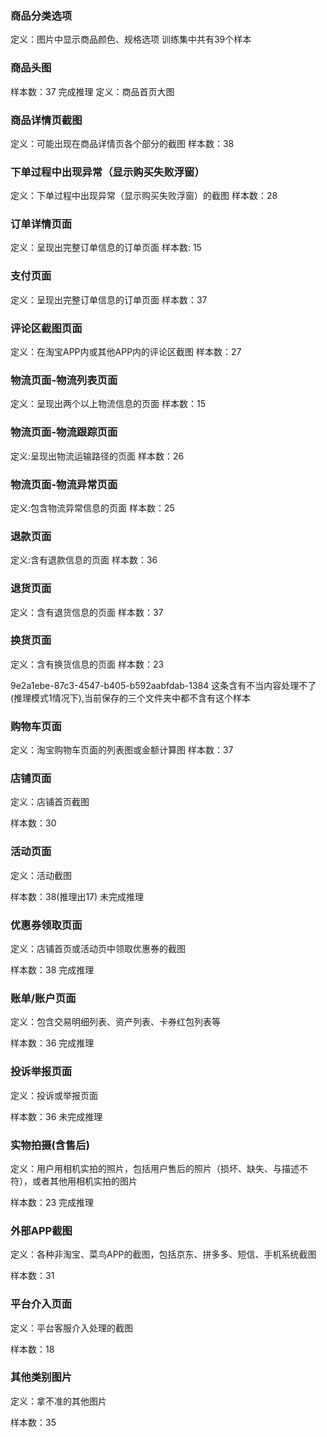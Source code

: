 
### 商品分类选项 

定义：图片中显示商品颜色、规格选项
训练集中共有39个样本

### 商品头图

样本数：37 完成推理
定义：商品首页大图

### 商品详情页截图

定义：可能出现在商品详情页各个部分的截图
样本数：38 




### 下单过程中出现异常（显示购买失败浮窗）
定义：下单过程中出现异常（显示购买失败浮窗）的截图
样本数：28 

### 订单详情页面
定义：呈现出完整订单信息的订单页面
样本数: 15  

### 支付页面

定义：呈现出完整订单信息的订单页面
样本数：37 

### 评论区截图页面

定义：在淘宝APP内或其他APP内的评论区截图
样本数：27 


### 物流页面-物流列表页面

定义：呈现出两个以上物流信息的页面 
 样本数：15 

### 物流页面-物流跟踪页面

定义:呈现出物流运输路径的页面
样本数：26 


### 物流页面-物流异常页面

定义:包含物流异常信息的页面
样本数：25 


### 退款页面

定义:含有退款信息的页面 
样本数：36 

### 退货页面

定义：含有退货信息的页面
样本数：37 

### 换货页面
定义：含有换货信息的页面
样本数：23 

9e2a1ebe-87c3-4547-b405-b592aabfdab-1384 这条含有不当内容处理不了(推理模式1情况下),当前保存的三个文件夹中都不含有这个样本

### 购物车页面
定义：淘宝购物车页面的列表图或金额计算图
样本数：37 

### 店铺页面
定义：店铺首页截图    

样本数：30


### 活动页面
定义：活动截图   

样本数：38(推理出17) 未完成推理

### 优惠券领取页面
定义：店铺首页或活动页中领取优惠券的截图

样本数：38 完成推理

### 账单/账户页面
定义：包含交易明细列表、资产列表、卡券红包列表等

样本数：36 完成推理

### 投诉举报页面

定义：投诉或举报页面

样本数：36 未完成推理

### 实物拍摄(含售后)

定义：用户用相机实拍的照片，包括用户售后的照片（损坏、缺失、与描述不符），或者其他用相机实拍的图片

样本数：23 完成推理

### 外部APP截图

定义：各种非淘宝、菜鸟APP的截图，包括京东、拼多多、短信、手机系统截图

样本数：31

### 平台介入页面

定义：平台客服介入处理的截图

样本数：18

### 其他类别图片

定义：拿不准的其他图片

样本数：35
